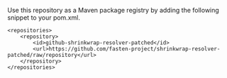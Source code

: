 Use this repository as a Maven package registry by adding the following snippet to your pom.xml.

    <repositories>
        <repository>
            <id>github-shrinkwrap-resolver-patched</id>
            <url>https://github.com/fasten-project/shrinkwrap-resolver-patched/raw/repository</url>
        </repository>
    </repositories>

